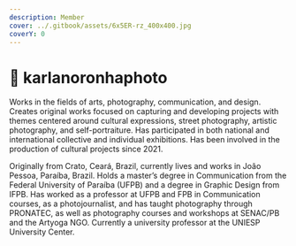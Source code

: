 ```yaml
---
description: Member
cover: ../.gitbook/assets/6x5ER-rz_400x400.jpg
coverY: 0
---
```


# 📸 karlanoronhaphoto

Works in the fields of arts, photography, communication, and design. Creates original works focused on capturing and developing projects with themes centered around cultural expressions, street photography, artistic photography, and self-portraiture. Has participated in both national and international collective and individual exhibitions. Has been involved in the production of cultural projects since 2021.

Originally from Crato, Ceará, Brazil, currently lives and works in João Pessoa, Paraíba, Brazil. Holds a master’s degree in Communication from the Federal University of Paraíba (UFPB) and a degree in Graphic Design from IFPB. Has worked as a professor at UFPB and FPB in Communication courses, as a photojournalist, and has taught photography through PRONATEC, as well as photography courses and workshops at SENAC/PB and the Artyoga NGO. Currently a university professor at the UNIESP University Center.
